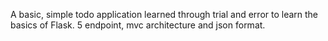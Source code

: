 A basic, simple todo application learned through trial and error to learn the basics of Flask.
5 endpoint, mvc architecture and json format.
